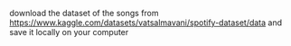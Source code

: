 download the dataset of the songs from https://www.kaggle.com/datasets/vatsalmavani/spotify-dataset/data and save it locally on your computer
